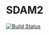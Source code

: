 # SDAM2
[![Build Status](https://travis-ci.com/SooOverpowered/SDAM2.svg?token=WcATU4oHfBTJTop642px&branch=master)](https://travis-ci.com/SooOverpowered/SDAM2)
